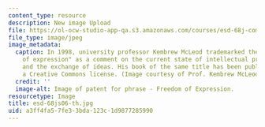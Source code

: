 ```yaml
---
content_type: resource
description: New image Upload
file: https://ol-ocw-studio-app-qa.s3.amazonaws.com/courses/esd-68j-communications-and-information-policy-spring-2006/a3ff4fa57fe33bda123c1d9877285990_esd-68js06-th.jpg
file_type: image/jpeg
image_metadata:
  caption: In 1998, university professor Kembrew McLeod trademarked the phrase "freedom
    of expression" as a comment on the current state of intellectual property law
    and the exchange of ideas. His book of the same title has been published under
    a Creative Commons license. (Image courtesy of Prof. Kembrew McLeod.)
  credit: ''
  image-alt: Image of patent for phrase - Freedom of Expression.
resourcetype: Image
title: esd-68js06-th.jpg
uid: a3ff4fa5-7fe3-3bda-123c-1d9877285990
---
```

